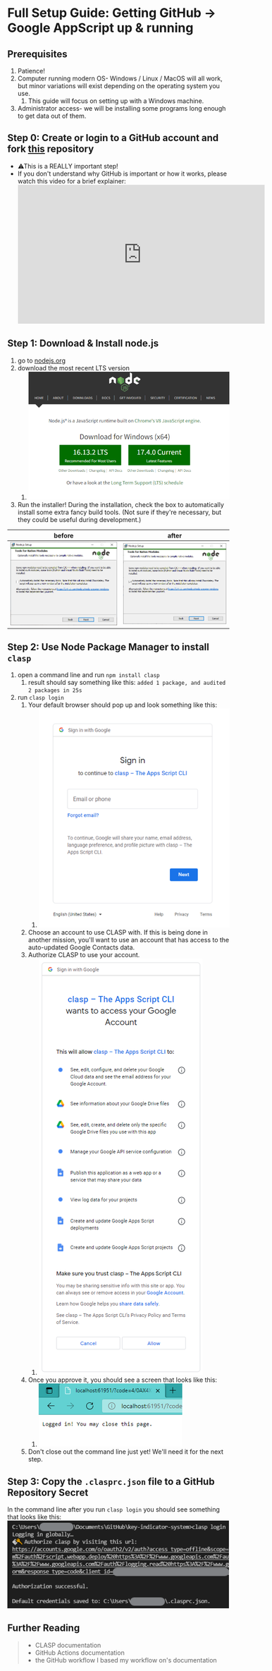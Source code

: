 # Full Setup Guide: Getting GitHub -> Google AppScript up & running

## Prerequisites

1. Patience!
2. Computer running modern OS- Windows / Linux / MacOS will all work, but minor variations will exist depending on the operating system you use.
   1. This guide will focus on setting up with a Windows machine.
3. Administrator access- we will be installing some programs long enough to get data out of them.

## Step 0: Create or login to a GitHub account and fork [this](https://GitHub.com/texas-mcallen-mission/key-indicator-system) repository

- ⚠This is a REALLY important step!
- If you don't understand why GitHub is important or how it works, please watch this video for a brief explainer:
    <iframe width="560" height="315" src="https://www.youtube.com/embed/NHwiSlz4Bi4" title="GitHub in 60 Seconds" frameborder="0" allow="accelerometer; autoplay; clipboard-write; encrypted-media; gyroscope; picture-in-picture" allowfullscreen></iframe>

## Step 1: Download & Install node.js

1. go to [nodejs.org](https://nodejs.org/)
2. download the most recent LTS version
   1. ![image](ci-setup-full-assets/Node.js%20homepage.png)
3. Run the installer!  During the installation, check the box to automatically install some extra fancy build tools.  (Not sure if they're necessary, but they could be useful during development.)

| before | after |
| --- | --- |
| ![pre](ci-setup-full-assets/nodejs%20installer%20page.png) | ![post](ci-setup-full-assets/nodejs%20installer%20page%202.png) |

## Step 2: Use Node Package Manager to install ``clasp``

1. open a command line and run ``npm install clasp``
   1. result should say something like this: ```added 1 package, and audited 2 packages in 25s```
2. run ``clasp login``
   1. Your default browser should pop up and look something like this:
      1. ![pre-authorization](ci-setup-full-assets/clasp-cli-login-first.png)
   2. Choose an account to use CLASP with.  If this is being done in another mission, you'll want to use an account that has access to the auto-updated Google Contacts data.
   3. Authorize CLASP to use your account.
      1. ![authorization screen](ci-setup-full-assets/clasp-cli-login-approval.png)
   4. Once you approve it, you should see a screen that looks like this:
      1. ![final screen](ci-setup-full-assets/clasp-cli-login-final.png)
   5. Don't close out the command line just yet!  We'll need it for the next step.

## Step 3: Copy the ``.clasprc.json`` file to a GitHub Repository Secret

In the command line after you run ``clasp login`` you should see something that looks like this:
![CLI post-clasp login](ci-setup-full-assets/post-login-save-location.png)

## Further Reading

> - CLASP documentation
> - GitHub Actions documentation
> - the GitHub workflow I based my workflow on's documentation
